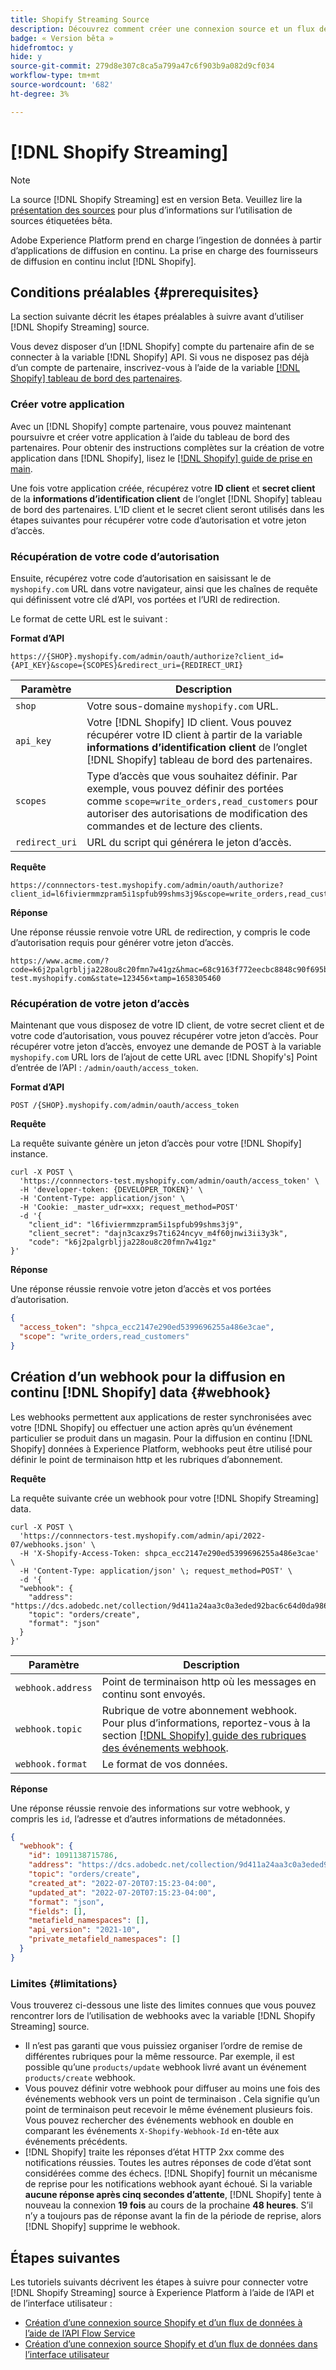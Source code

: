 ```yaml
---
title: Shopify Streaming Source
description: Découvrez comment créer une connexion source et un flux de données pour ingérer des données en continu de votre instance Shopify vers Adobe Experience Platform
badge: « Version bêta »
hidefromtoc: y
hide: y
source-git-commit: 279d8e307c8ca5a799a47c6f903b9a082d9cf034
workflow-type: tm+mt
source-wordcount: '682'
ht-degree: 3%

---
```


# [!DNL Shopify Streaming]

>[!NOTE]
>
>La source [!DNL Shopify Streaming] est en version Beta. Veuillez lire la [présentation des sources](../../home.md#terms-and-conditions) pour plus d’informations sur l’utilisation de sources étiquetées bêta.

Adobe Experience Platform prend en charge l’ingestion de données à partir d’applications de diffusion en continu. La prise en charge des fournisseurs de diffusion en continu inclut [!DNL Shopify].

## Conditions préalables {#prerequisites}

La section suivante décrit les étapes préalables à suivre avant d’utiliser [!DNL Shopify Streaming] source.

Vous devez disposer d’un [!DNL Shopify] compte du partenaire afin de se connecter à la variable [!DNL Shopify] API. Si vous ne disposez pas déjà d’un compte de partenaire, inscrivez-vous à l’aide de la variable [[!DNL Shopify] tableau de bord des partenaires](https://www.shopify.com/partners).

### Créer votre application

Avec un [!DNL Shopify] compte partenaire, vous pouvez maintenant poursuivre et créer votre application à l’aide du tableau de bord des partenaires. Pour obtenir des instructions complètes sur la création de votre application dans [!DNL Shopify], lisez le [[!DNL Shopify] guide de prise en main](https://www.shopify.com/partners/blog/17056443-how-to-generate-a-shopify-api-token).

Une fois votre application créée, récupérez votre **ID client** et **secret client** de la **informations d’identification client** de l’onglet [!DNL Shopify] tableau de bord des partenaires. L’ID client et le secret client seront utilisés dans les étapes suivantes pour récupérer votre code d’autorisation et votre jeton d’accès.

### Récupération de votre code d’autorisation

Ensuite, récupérez votre code d’autorisation en saisissant le de `myshopify.com` URL dans votre navigateur, ainsi que les chaînes de requête qui définissent votre clé d’API, vos portées et l’URI de redirection.

Le format de cette URL est le suivant :

**Format d’API**

```http
https://{SHOP}.myshopify.com/admin/oauth/authorize?client_id={API_KEY}&scope={SCOPES}&redirect_uri={REDIRECT_URI}
```

| Paramètre | Description |
| --- | --- |
| `shop` | Votre sous-domaine `myshopify.com` URL. |
| `api_key` | Votre [!DNL Shopify] ID client. Vous pouvez récupérer votre ID client à partir de la variable **informations d’identification client** de l’onglet [!DNL Shopify] tableau de bord des partenaires. |
| `scopes` | Type d’accès que vous souhaitez définir. Par exemple, vous pouvez définir des portées comme `scope=write_orders,read_customers` pour autoriser des autorisations de modification des commandes et de lecture des clients. |
| `redirect_uri` | URL du script qui générera le jeton d’accès. |

**Requête**

```http
https://connnectors-test.myshopify.com/admin/oauth/authorize?client_id=l6fiviermmzpram5i1spfub99shms3j9&scope=write_orders,read_customers&redirect_uri=https://acme.com
```

**Réponse**

Une réponse réussie renvoie votre URL de redirection, y compris le code d’autorisation requis pour générer votre jeton d’accès.

```http
https://www.acme.com/?code=k6j2palgrbljja228ou8c20fmn7w41gz&hmac=68c9163f772eecbc8848c90f695bca0460899c125af897a6d2b0ebbd59d3a43b&shop=connnectors-test.myshopify.com&state=123456×tamp=1658305460
```

### Récupération de votre jeton d’accès

Maintenant que vous disposez de votre ID client, de votre secret client et de votre code d’autorisation, vous pouvez récupérer votre jeton d’accès. Pour récupérer votre jeton d’accès, envoyez une demande de POST à la variable `myshopify.com` URL lors de l’ajout de cette URL avec [!DNL Shopify's] Point d’entrée de l’API : `/admin/oauth/access_token`.

**Format d’API**

```https
POST /{SHOP}.myshopify.com/admin/oauth/access_token
```

**Requête**

La requête suivante génère un jeton d’accès pour votre [!DNL Shopify] instance.

```shell
curl -X POST \
  'https://connnectors-test.myshopify.com/admin/oauth/access_token' \
  -H 'developer-token: {DEVELOPER_TOKEN}' \
  -H 'Content-Type: application/json' \
  -H 'Cookie: _master_udr=xxx; request_method=POST'
  -d '{
    "client_id": "l6fiviermmzpram5i1spfub99shms3j9",
    "client_secret": "dajn3caxz9s7ti624ncyv_m4f60jnwi3ii3y3k",
    "code": "k6j2palgrbljja228ou8c20fmn7w41gz"
}'
```

**Réponse**

Une réponse réussie renvoie votre jeton d’accès et vos portées d’autorisation.

```json
{
  "access_token": "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",
  "scope": "write_orders,read_customers"
}
```

## Création d’un webhook pour la diffusion en continu [!DNL Shopify] data {#webhook}

Les webhooks permettent aux applications de rester synchronisées avec votre [!DNL Shopify] ou effectuer une action après qu’un événement particulier se produit dans un magasin. Pour la diffusion en continu [!DNL Shopify] données à Experience Platform, webhooks peut être utilisé pour définir le point de terminaison http et les rubriques d’abonnement.

**Requête**

La requête suivante crée un webhook pour votre [!DNL Shopify Streaming] data.

```shell
curl -X POST \
  'https://connnectors-test.myshopify.com/admin/api/2022-07/webhooks.json' \
  -H 'X-Shopify-Access-Token: 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' \
  -H 'Content-Type: application/json' \; request_method=POST' \
  -d '{
  "webhook": {
    "address": "https://dcs.adobedc.net/collection/9d411a24aa3c0a3eded92bac6c64d0da986ee7a8212f87168c5fb42d9ddc3227",
    "topic": "orders/create",
    "format": "json"
  }
}'
```

| Paramètre | Description |
| --- | --- | 
| `webhook.address` | Point de terminaison http où les messages en continu sont envoyés. |
| `webhook.topic` | Rubrique de votre abonnement webhook. Pour plus d’informations, reportez-vous à la section [[!DNL Shopify] guide des rubriques des événements webhook](https://shopify.dev/docs/api/admin-rest/2023-04/resources/webhook#event-topics). |
| `webhook.format` | Le format de vos données. |

**Réponse**

Une réponse réussie renvoie des informations sur votre webhook, y compris les `id`, l’adresse et d’autres informations de métadonnées.

```json
{
  "webhook": {
    "id": 1091138715786,
    "address": "https://dcs.adobedc.net/collection/9d411a24aa3c0a3eded92bac6c64d0da986ee7a8212f87168c5fb42d9ddc3227",
    "topic": "orders/create",
    "created_at": "2022-07-20T07:15:23-04:00",
    "updated_at": "2022-07-20T07:15:23-04:00",
    "format": "json",
    "fields": [],
    "metafield_namespaces": [],
    "api_version": "2021-10",
    "private_metafield_namespaces": []
  }
}
```

### Limites {#limitations}

Vous trouverez ci-dessous une liste des limites connues que vous pouvez rencontrer lors de l’utilisation de webhooks avec la variable [!DNL Shopify Streaming] source.

* Il n’est pas garanti que vous puissiez organiser l’ordre de remise de différentes rubriques pour la même ressource. Par exemple, il est possible qu’une `products/update` webhook livré avant un événement `products/create` webhook.
* Vous pouvez définir votre webhook pour diffuser au moins une fois des événements webhook vers un point de terminaison . Cela signifie qu’un point de terminaison peut recevoir le même événement plusieurs fois. Vous pouvez rechercher des événements webhook en double en comparant les événements `X-Shopify-Webhook-Id` en-tête aux événements précédents.
* [!DNL Shopify] traite les réponses d’état HTTP 2xx comme des notifications réussies. Toutes les autres réponses de code d’état sont considérées comme des échecs. [!DNL Shopify] fournit un mécanisme de reprise pour les notifications webhook ayant échoué. Si la variable **aucune réponse après cinq secondes d’attente**, [!DNL Shopify] tente à nouveau la connexion **19 fois** au cours de la prochaine **48 heures**. S’il n’y a toujours pas de réponse avant la fin de la période de reprise, alors [!DNL Shopify] supprime le webhook.

## Étapes suivantes

Les tutoriels suivants décrivent les étapes à suivre pour connecter votre [!DNL Shopify Streaming] source à Experience Platform à l’aide de l’API et de l’interface utilisateur :

* [Création d’une connexion source Shopify et d’un flux de données à l’aide de l’API Flow Service](../../tutorials/api/create/ecommerce/shopify-streaming.md)
* [Création d’une connexion source Shopify et d’un flux de données dans l’interface utilisateur](../../tutorials/ui/create/ecommerce/shopify-streaming.md)
